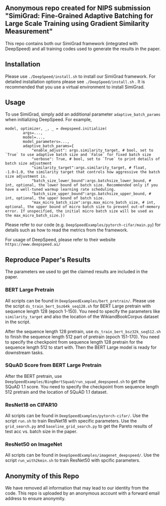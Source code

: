 ## Anonymous repo created for NIPS submission "SimiGrad: Fine-Grained Adaptive Batching for Large Scale Training using Gradient Similarity Measurement"
This repo contains both our SimiGrad framework (integrated with DeepSpeed) and all training codes used to generate the results in the paper.
## Installation
Please use `./DeepSpeed/install.sh` to install our SimiGrad framework. For detailed installation options please see `./DeepSpeed/install.sh` . It is recommended that you use a virtual environment to install SimiGrad.
## Usage
To use SimiGrad, simply add an additional parameter `adaptive_batch_params` when initializing DeepSpeed. For example,
```
model, optimizer, _, _ = deepspeed.initialize(
        args=...,
        model=...,
        model_parameters=...,
        adaptive_batch_params={
            "enable_adjust": args.similarity_target, # bool, set to `True` to use adaptive batch size and `False` for fixed batch size
            "verbose": True, # bool, set to `True` to print details of batch size adjustment
            "similarity_target":args.similarity_target, # float, -1.0~1.0, the similarity target that controls how aggressive the batch size adjustment is.
            "batch_size_lower_bound":args.batchsize_lower_bound, # int, optional, the lower bound of batch size. Recommended only if you have a well-tuned warmup learning rate scheduling.
            "batch_size_upper_bound":args.batchsize_upper_bound, # int, optional, the upper bound of batch size.
            "max_micro_batch_size":args.max_micro_batch_size, # int, optional, the upper bound of micro batch size to prevent out-of-memory error. If unspecified, the initial micro batch size will be used as the max_micro_batch_size.})
```
Please refer to our code (e.g. `DeepSpeedExamples/pytorch-cifar/main.py`) for details such as how to read the metrics from the framework.

For usage of DeepSpeed, please refer to their website `https://www.deepspeed.ai/`
## Reproduce Paper's Results
The parameters we used to get the claimed results are included in the paper.
### BERT Large Pretrain
All scripts can be found in `DeepSpeedExamples/bert_pretrain/`. Please use the script `ds_train_bert_bsz64k_seq128.sh` for BERT Large pretrain with sequence length 128 (epoch 1-150). You need to specify the parameters like `similarity_target` and also the location of the WikiandBookCorpus dataset in the script. 

After the sequence length 128 pretrain, use `ds_train_bert_bsz32k_seq512.sh` to finish the sequence length 512 part of pretrain (epoch 151-170). You need to specify the checkpoint from sequence length 128 pretrain for the sequence length 512 to start with. Then the BERT Large model is ready for downstream tasks.
### SQuAD Score from BERT Large Pretrain
After the BERT pretrain, use `DeepSpeedExamples/BingBertSquad/run_squad_deepspeed.sh` to get the SQuAD 1.1 score. You need to specify the checkpoint from sequence length 512 pretrain and the location of SQuAD 1.1 dataset.
### ResNet18 on CIFAR10
All scripts can be found in `DeepSpeedExamples/pytorch-cifar/`. Use the script `run.sh` to train ResNet18 with specific parameters. Use the `grid_search.py` and `baseline_grid_search.py` to get the Pareto results of test acc vs. batch size in the paper.
### ResNet50 on ImageNet
All scripts can be found in `DeepSpeedExamples/imagenet_deepspeed/`. Use the script `run_with2kmin.sh` to train ResNet50 with spcific parameters.

## Anonymity of this Repo
We have removed all information that may lead to our identity from the code. This repo is uploaded by an anonymous account with a forward email address to ensure anonymity.